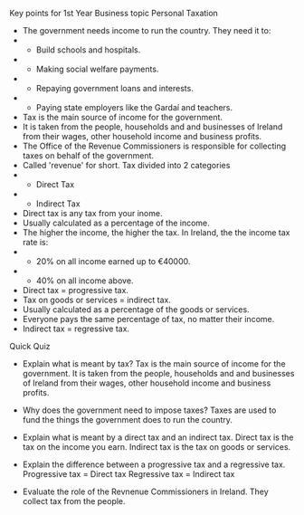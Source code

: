 Key points for 1st Year Business topic Personal Taxation

- The government needs income to run the country.
They need it to:
- - Build schools and hospitals.
- - Making social welfare payments.
- - Repaying government loans and interests.
- - Paying state employers like the Gardaí and teachers.
- Tax is the main source of income for the government.
- It is taken from the people, households and and businesses of Ireland from their wages, other household income and business profits.
- The Office of the Revenue Commissioners is responsible for collecting taxes on behalf of the government.
- Called 'revenue' for short.
Tax divided into 2 categories
- - Direct Tax
- - Indirect Tax
- Direct tax is any tax from your inome.
- Usually calculated as a percentage of the income.
- The higher the income, the higher the tax.
In Ireland, the the income tax rate is:
- - 20% on all income earned up to €40000.
- - 40% on all income above.
- Direct tax = progressive tax.
- Tax on goods or services = indirect tax.
- Usually calculated as a percentage of the goods or services.
- Everyone pays the same percentage of tax, no matter their income.
- Indirect tax = regressive tax.

Quick Quiz
- Explain what is meant by tax?
Tax is the main source of income for the government. It is taken from the people, households and and businesses of Ireland from their wages, other household income and business profits.

- Why does the government need to impose taxes?
Taxes are used to fund the things the government does to run the country.

- Explain what is meant by a direct tax and an indirect tax.
Direct tax is the tax on the income you earn.
Indirect tax is the tax on goods or services.

- Explain the difference between a progressive tax and a regressive tax.
Progressive tax = Direct tax
Regressive tax = Indirect tax

- Evaluate the role of the Revnenue Commissioners in Ireland.
They collect tax from the people.
